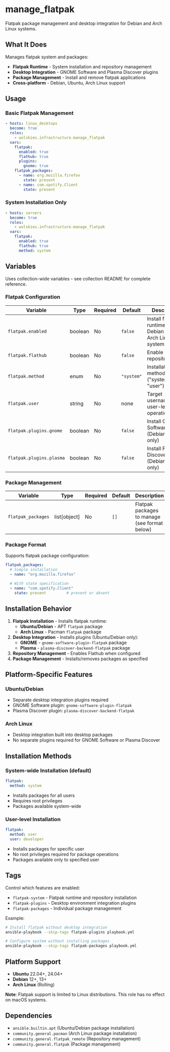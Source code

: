# manage_flatpak

Flatpak package management and desktop integration for Debian and Arch Linux systems.

## What It Does

Manages flatpak system and packages:
- **Flatpak Runtime** - System installation and repository management
- **Desktop Integration** - GNOME Software and Plasma Discover plugins
- **Package Management** - Install and remove flatpak applications
- **Cross-platform** - Debian, Ubuntu, Arch Linux support

## Usage

### Basic Flatpak Management
```yaml
- hosts: linux_desktops
  become: true
  roles:
    - wolskies.infrastructure.manage_flatpak
  vars:
    flatpak:
      enabled: true
      flathub: true
      plugins:
        gnome: true
    flatpak_packages:
      - name: org.mozilla.firefox
        state: present
      - name: com.spotify.Client
        state: present
```

### System Installation Only
```yaml
- hosts: servers
  become: true
  roles:
    - wolskies.infrastructure.manage_flatpak
  vars:
    flatpak:
      enabled: true
      flathub: true
      method: system
```

## Variables

Uses collection-wide variables - see collection README for complete reference.

### Flatpak Configuration
| Variable | Type | Required | Default | Description |
| -------- | ---- | -------- | ------- | ----------- |
| `flatpak.enabled` | boolean | No | `false` | Install flatpak runtime on Debian and Arch Linux systems |
| `flatpak.flathub` | boolean | No | `false` | Enable Flathub repository |
| `flatpak.method` | enum | No | `"system"` | Installation method ("system" or "user") |
| `flatpak.user` | string | No | none | Target username for user-level operations |
| `flatpak.plugins.gnome` | boolean | No | `false` | Install GNOME Software plugin (Debian/Ubuntu only) |
| `flatpak.plugins.plasma` | boolean | No | `false` | Install Plasma Discover plugin (Debian/Ubuntu only) |

### Package Management
| Variable | Type | Required | Default | Description |
| -------- | ---- | -------- | ------- | ----------- |
| `flatpak_packages` | list[object] | No | `[]` | Flatpak packages to manage (see format below) |

### Package Format
Supports flatpak package configuration:
```yaml
flatpak_packages:
  # Simple installation
  - name: "org.mozilla.firefox"

  # With state specification
  - name: "com.spotify.Client"
    state: present         # present or absent
```

## Installation Behavior

1. **Flatpak Installation** - Installs flatpak runtime:
   - **Ubuntu/Debian** - APT `flatpak` package
   - **Arch Linux** - Pacman `flatpak` package
2. **Desktop Integration** - Installs plugins (Ubuntu/Debian only):
   - **GNOME** - `gnome-software-plugin-flatpak` package
   - **Plasma** - `plasma-discover-backend-flatpak` package
3. **Repository Management** - Enables Flathub when configured
4. **Package Management** - Installs/removes packages as specified

## Platform-Specific Features

### Ubuntu/Debian
- Separate desktop integration plugins required
- GNOME Software plugin: `gnome-software-plugin-flatpak`
- Plasma Discover plugin: `plasma-discover-backend-flatpak`

### Arch Linux
- Desktop integration built into desktop packages
- No separate plugins required for GNOME Software or Plasma Discover

## Installation Methods

### System-wide Installation (default)
```yaml
flatpak:
  method: system
```
- Installs packages for all users
- Requires root privileges
- Packages available system-wide

### User-level Installation
```yaml
flatpak:
  method: user
  user: developer
```
- Installs packages for specific user
- No root privileges required for package operations
- Packages available only to specified user

## Tags

Control which features are enabled:
- `flatpak-system` - Flatpak runtime and repository installation
- `flatpak-plugins` - Desktop environment integration plugins
- `flatpak-packages` - Individual package management

Example:
```bash
# Install flatpak without desktop integration
ansible-playbook --skip-tags flatpak-plugins playbook.yml

# Configure system without installing packages
ansible-playbook --skip-tags flatpak-packages playbook.yml
```

## Platform Support

- **Ubuntu** 22.04+, 24.04+
- **Debian** 12+, 13+
- **Arch Linux** (Rolling)

**Note**: Flatpak support is limited to Linux distributions. This role has no effect on macOS systems.

## Dependencies

- `ansible.builtin.apt` (Ubuntu/Debian package installation)
- `community.general.pacman` (Arch Linux package installation)
- `community.general.flatpak_remote` (Repository management)
- `community.general.flatpak` (Package management)
